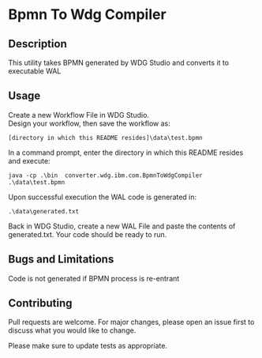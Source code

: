 # Bpmn To Wdg Compiler

## Description

This utility takes BPMN generated by WDG Studio and converts it to executable WAL 

## Usage

Create a new Workflow File in WDG Studio.  
Design your workflow, then save the workflow as: 

```
[directory in which this README resides]\data\test.bpmn
```

In a command prompt, enter the directory in which this README resides and execute:

```
java -cp .\bin  converter.wdg.ibm.com.BpmnToWdgCompiler .\data\test.bpmn 
```

Upon successful execution the WAL code is generated in:

```
.\data\generated.txt
```

Back in WDG Studio, create a new WAL File and paste the contents of generated.txt.
Your code should be ready to run.  

## Bugs and Limitations
Code is not generated if BPMN process is re-entrant

## Contributing
Pull requests are welcome. For major changes, please open an issue first to discuss what you would like to change.

Please make sure to update tests as appropriate.
